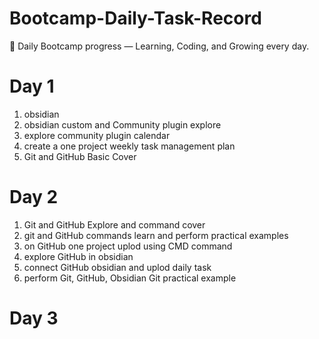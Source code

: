 # Bootcamp-Daily-Task-Record
🚀 Daily Bootcamp progress — Learning, Coding, and Growing every day.

# Day 1
1. obsidian 
2. obsidian custom and Community plugin explore
3. explore community plugin calendar
4. create a one project weekly task management plan 
5. Git and GitHub Basic Cover
# Day 2
1. Git and GitHub Explore and command cover
2. git and GitHub commands learn and perform practical examples
3. on GitHub one  project uplod using CMD command
4. explore GitHub in obsidian
5. connect GitHub obsidian and uplod daily task 
6. perform Git, GitHub, Obsidian Git practical example 
# Day 3
